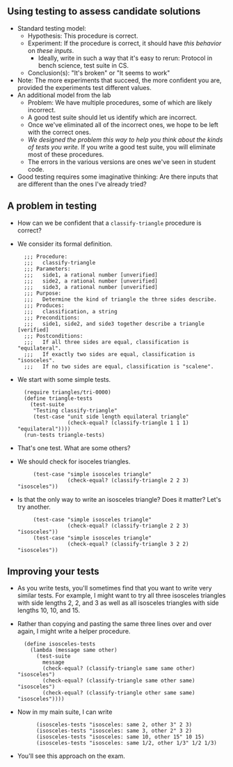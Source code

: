 Using testing to assess candidate solutions
-------------------------------------------

* Standard testing model:
    * Hypothesis: This procedure is correct.
    * Experiment: If the procedure is correct, it should have *this behavior*
      on *these inputs*.
        * Ideally, write in such a way that it's easy to rerun: Protocol
          in bench science, test suite in CS.
    * Conclusion(s): "It's broken" or "It seems to work"
* Note: The more experiments that succeed, the more confident you are,
  provided the experiments test different values.
* An additional model from the lab
    * Problem: We have multiple procedures, some of which are likely incorrect.
    * A good test suite should let us identify which are incorrect.
    * Once we've eliminated all of the incorrect ones, we hope to be left
      with the correct ones.
    * *We designed the problem this way to help you think about the kinds of
      tests you write.*  If you write a good test suite, you will eliminate
      most of these procedures.
    * The errors in the various versions are ones we've seen in student
      code.
* Good testing requires some imaginative thinking: Are there inputs that
  are different than the ones I've already tried?

A problem in testing
--------------------

* How can we be confident that a `classify-triangle` procedure is correct?
* We consider its formal definition.

        ;;; Procedure:
        ;;;   classify-triangle
        ;;; Parameters:
        ;;;   side1, a rational number [unverified]
        ;;;   side2, a rational number [unverified]
        ;;;   side3, a rational number [unverified]
        ;;; Purpose:
        ;;;   Determine the kind of triangle the three sides describe.
        ;;; Produces:
        ;;;   classification, a string 
        ;;; Preconditions:
        ;;;   side1, side2, and side3 together describe a triangle [verified]
        ;;; Postconditions:
        ;;;   If all three sides are equal, classification is "equilateral".
        ;;;   If exactly two sides are equal, classification is "isosceles".
        ;;;   If no two sides are equal, classification is "scalene".

* We start with some simple tests.

        (require triangles/tri-0000)
        (define triangle-tests
          (test-suite 
           "Testing classify-triangle"
           (test-case "unit side length equilateral triangle"
                      (check-equal? (classify-triangle 1 1 1) "equilateral"))))
        (run-tests triangle-tests)

* That's one test.  What are some others?
* We should check for isoceles triangles.

           (test-case "simple isosceles triangle"
                      (check-equal? (classify-triangle 2 2 3) "isosceles"))

* Is that the only way to write an isosceles triangle?  Does it matter?
  Let's try another.

           (test-case "simple isosceles triangle"
                      (check-equal? (classify-triangle 2 2 3) "isosceles"))
           (test-case "simple isosceles triangle"
                      (check-equal? (classify-triangle 3 2 2) "isosceles"))

Improving your tests
--------------------

* As you write tests, you'll sometimes find that you want to write
  very similar tests.  For example, I might want to try all three
  isosceles triangles with side lengths 2, 2, and 3 as well as all
  isosceles triangles with side lengths 10, 10, and 15.
* Rather than copying and pasting the same three lines over and over
  again, I might write a helper procedure.

        (define isosceles-tests
          (lambda (message same other)
            (test-suite
              message
              (check-equal? (classify-triangle same same other) "isosceles")
              (check-equal? (classify-triangle same other same) "isosceles")
              (check-equal? (classify-triangle other same same) "isosceles"))))
        
* Now in my main suite, I can write

            (isosceles-tests "isosceles: same 2, other 3" 2 3)
            (isosceles-tests "isosceles: same 3, other 2" 3 2)
            (isosceles-tests "isosceles: same 10, other 15" 10 15)
            (isosceles-tests "isosceles: same 1/2, other 1/3" 1/2 1/3)

* You'll see this approach on the exam.
